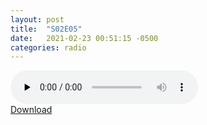 ```yaml
---
layout: post
title:  "S02E05"
date:   2021-02-23 00:51:15 -0500
categories: radio
---
```

<audio controls="controls" preload="none">
    <source src="https://sparechange.s3.us-east-2.amazonaws.com/SpareChange-S02E05-022321-1600.mp3" type="audio/mpeg"> 
</audio>
<br>
<a href="https://sparechange.s3.us-east-2.amazonaws.com/SpareChange-S02E05-022321-1600.mp3">Download</a>
<br>

